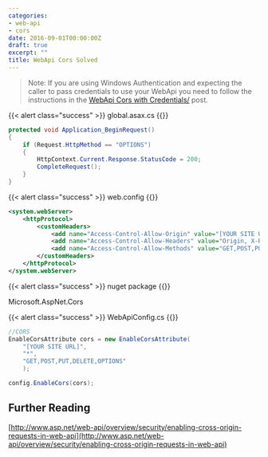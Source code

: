 ```yaml
---
categories:
- web-api
- cors
date: 2016-09-01T00:00:00Z
draft: true
excerpt: ""
title: WebApi Cors Solved
---
```


>Note: If you are using Windows Authentication and expecting the caller to pass credentials to use your WebApi you need to follow the instructions in the [WebApi Cors with Credentials/](../webapi-cors-with-credentials/) post.

{{< alert  class="success" >}}
global.asax.cs
{{</alert>}}

```c#
protected void Application_BeginRequest()
{
    if (Request.HttpMethod == "OPTIONS")
    {
        HttpContext.Current.Response.StatusCode = 200;
        CompleteRequest();
    }
}
```

{{< alert class="success" >}}
web.config
{{</alert>}}

```xml
<system.webServer>
    <httpProtocol>
        <customHeaders>
            <add name="Access-Control-Allow-Origin" value="[YOUR SITE URL]" />
            <add name="Access-Control-Allow-Headers" value="Origin, X-Requested-With, Content-Type, Accept, X-Token" />
            <add name="Access-Control-Allow-Methods" value="GET,POST,PUT,DELETE" />
        </customHeaders>
    </httpProtocol>
</system.webServer>
```

{{< alert class="success" >}}
nuget package
{{</alert>}}

Microsoft.AspNet.Cors

{{< alert class="success" >}}
WebApiConfig.cs
{{</alert>}}

```c#
//CORS
EnableCorsAttribute cors = new EnableCorsAttribute(
    "[YOUR SITE URL]",
    "*",
    "GET,POST,PUT,DELETE,OPTIONS"
    );

config.EnableCors(cors);
```

## Further Reading

[http://www.asp.net/web-api/overview/security/enabling-cross-origin-requests-in-web-api](http://www.asp.net/web-api/overview/security/enabling-cross-origin-requests-in-web-api)
